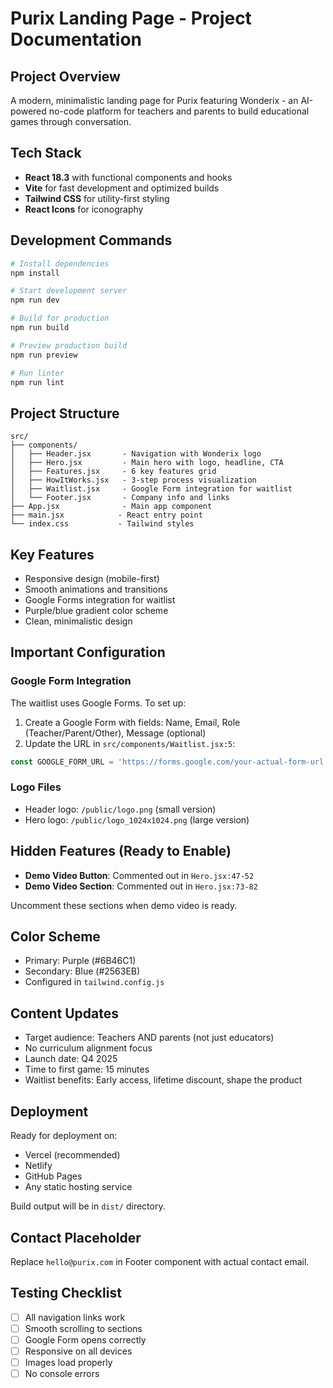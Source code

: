 # Purix Landing Page - Project Documentation

## Project Overview
A modern, minimalistic landing page for Purix featuring Wonderix - an AI-powered no-code platform for teachers and parents to build educational games through conversation.

## Tech Stack
- **React 18.3** with functional components and hooks
- **Vite** for fast development and optimized builds
- **Tailwind CSS** for utility-first styling
- **React Icons** for iconography

## Development Commands
```bash
# Install dependencies
npm install

# Start development server
npm run dev

# Build for production
npm run build

# Preview production build
npm run preview

# Run linter
npm run lint
```

## Project Structure
```
src/
├── components/
│   ├── Header.jsx       - Navigation with Wonderix logo
│   ├── Hero.jsx         - Main hero with logo, headline, CTA
│   ├── Features.jsx     - 6 key features grid
│   ├── HowItWorks.jsx   - 3-step process visualization
│   ├── Waitlist.jsx     - Google Form integration for waitlist
│   └── Footer.jsx       - Company info and links
├── App.jsx              - Main app component
├── main.jsx            - React entry point
└── index.css           - Tailwind styles
```

## Key Features
- Responsive design (mobile-first)
- Smooth animations and transitions
- Google Forms integration for waitlist
- Purple/blue gradient color scheme
- Clean, minimalistic design

## Important Configuration

### Google Form Integration
The waitlist uses Google Forms. To set up:
1. Create a Google Form with fields: Name, Email, Role (Teacher/Parent/Other), Message (optional)
2. Update the URL in `src/components/Waitlist.jsx:5`:
```javascript
const GOOGLE_FORM_URL = 'https://forms.google.com/your-actual-form-url'
```

### Logo Files
- Header logo: `/public/logo.png` (small version)
- Hero logo: `/public/logo_1024x1024.png` (large version)

## Hidden Features (Ready to Enable)
- **Demo Video Button**: Commented out in `Hero.jsx:47-52`
- **Demo Video Section**: Commented out in `Hero.jsx:73-82`

Uncomment these sections when demo video is ready.

## Color Scheme
- Primary: Purple (#6B46C1)
- Secondary: Blue (#2563EB)
- Configured in `tailwind.config.js`

## Content Updates
- Target audience: Teachers AND parents (not just educators)
- No curriculum alignment focus
- Launch date: Q4 2025
- Time to first game: 15 minutes
- Waitlist benefits: Early access, lifetime discount, shape the product

## Deployment
Ready for deployment on:
- Vercel (recommended)
- Netlify
- GitHub Pages
- Any static hosting service

Build output will be in `dist/` directory.

## Contact Placeholder
Replace `hello@purix.com` in Footer component with actual contact email.

## Testing Checklist
- [ ] All navigation links work
- [ ] Smooth scrolling to sections
- [ ] Google Form opens correctly
- [ ] Responsive on all devices
- [ ] Images load properly
- [ ] No console errors